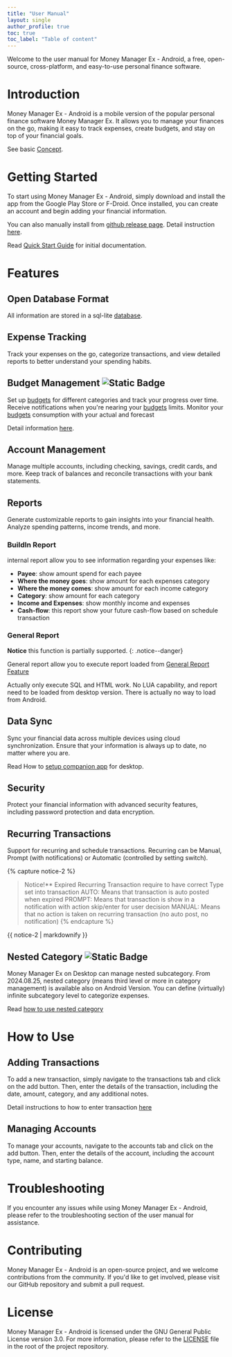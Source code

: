 ```yaml
---
title: "User Manual"
layout: single
author_profile: true
toc: true
toc_label: "Table of content"
---
```


Welcome to the user manual for Money Manager Ex - Android, a free, open-source, cross-platform, and easy-to-use personal finance software.


# Introduction

Money Manager Ex - Android is a mobile version of the popular personal finance software Money Manager Ex. It allows you to manage your finances on the go, making it easy to track expenses, create budgets, and stay on top of your financial goals.

See basic [Concept](concept.md).

# Getting Started

To start using Money Manager Ex - Android, simply download and install the app from the Google Play Store or F-Droid. Once installed, you can create an account and begin adding your financial information.

You can also manually install from [github release page](https://github.com/moneymanagerex/android-money-manager-ex/releases/latest). 
Detail instruction [here](install.md).

Read [Quick Start Guide](../quickstart) for initial documentation.

# Features

## Open Database Format

All information are stored in a sql-lite [database](database.md).

## Expense Tracking

Track your expenses on the go, categorize transactions, and view detailed reports to better understand your spending habits.

## Budget Management ![Static Badge](https://img.shields.io/badge/from%20release-5.2.3-green)
Set up [budgets](budget/index) for different categories and track your progress over time. Receive notifications when you're nearing your [budgets](budget/index) limits.
Monitor your [budgets](budget/index) consumption with your actual and forecast

Detail information [here](budget/index).

## Account Management

Manage multiple accounts, including checking, savings, credit cards, and more. Keep track of balances and reconcile transactions with your bank statements.

## Reports

Generate customizable reports to gain insights into your financial health. Analyze spending patterns, income trends, and more.

### BuildIn Report

internal report allow you to see information regarding your expenses like:
- **Payee**: show amount spend for each payee
- **Where the money goes**: show amount for each expenses category 
- **Where the money comes**: show amount for each income category 
- **Category**: show amount for each category 
- **Income and Expenses**: show monthly income and expenses 
- **Cash-flow**: this report show your future cash-flow based on schedule transaction 

### General Report

**Notice** this function is partially supported. 
{: .notice--danger}

General report allow you to execute report loaded from [General Report Feature](https://moneymanagerex.org/docs/features/generalreports/)

Actually only execute SQL and HTML work. No LUA capability, and report need to be loaded from desktop version. There is actually no way to load from Android.


## Data Sync

Sync your financial data across multiple devices using cloud synchronization. Ensure that your information is always up to date, no matter where you are.

Read How to [setup companion app](../quickstart/start_companion) for desktop.

## Security

Protect your financial information with advanced security features, including password protection and data encryption.

## Recurring Transactions

Support for recurring and schedule transactions. Recurring can be Manual, Prompt (with notifications) or Automatic (controlled by setting switch).

{% capture notice-2 %}
> Notice!**
> Expired Recurring Transaction require to have correct Type set into transaction
> AUTO: Means that transaction is auto posted when expired
> PROMPT: Means that transaction is show in a notification with action skip/enter for user decision
> MANUAL: Means that no action is taken on recurring transaction (no auto post, no notification)
{% endcapture %}
<div class="notice--warning">
  {{ notice-2 | markdownify }}
</div>

## Nested Category ![Static Badge](https://img.shields.io/badge/from%20release-2024.08.25-green)

Money Manager Ex on Desktop can manage nested subcategory. From 2024.08.25, nested category (means third level or more in category management) is available also on Android Version.
You can define (virtually) infinite subcategory level to categorize expenses. 

Read [how to use nested category](category)

# How to Use

## Adding Transactions

To add a new transaction, simply navigate to the transactions tab and click on the add button. Then, enter the details of the transaction, including the date, amount, category, and any additional notes.

Detail instructions to how to enter transaction [here](add_transaction.md)

## Managing Accounts

To manage your accounts, navigate to the accounts tab and click on the add button. Then, enter the details of the account, including the account type, name, and starting balance.

# Troubleshooting

If you encounter any issues while using Money Manager Ex - Android, please refer to the troubleshooting section of the user manual for assistance.

# Contributing

Money Manager Ex - Android is an open-source project, and we welcome contributions from the community. If you'd like to get involved, please visit our GitHub repository and submit a pull request.

# License

Money Manager Ex - Android is licensed under the GNU General Public License version 3.0. For more information, please refer to the [LICENSE](https://github.com/moneymanagerex/android-money-manager-ex?tab=GPL-3.0-1-ov-file) file in the root of the project repository.
